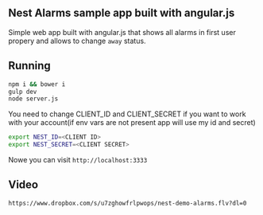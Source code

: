 ## Nest Alarms sample app built with angular.js

Simple web app built with angular.js that shows all alarms in first user propery and allows to change `away` status.

## Running

``` sh
npm i && bower i
gulp dev
node server.js
```

You need to change CLIENT_ID and CLIENT_SECRET if you want to work with your account(if env vars are not present app will use my id and secret)

``` sh
export NEST_ID=<CLIENT ID>
export NEST_SECRET=<CLIENT SECRET>
```

Nowe you can visit `http://localhost:3333`

## Video

`https://www.dropbox.com/s/u7zghowfrlpwops/nest-demo-alarms.flv?dl=0`